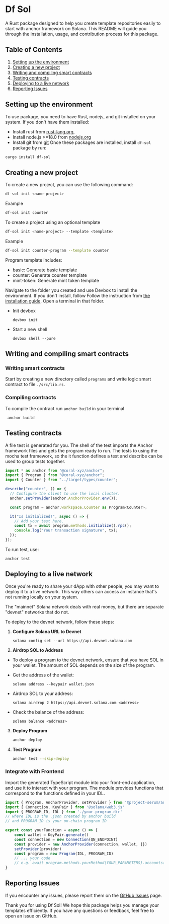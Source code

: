 
# Df Sol

A Rust package designed to help you create template repositories easily to start with anchor framework on Solana. This README will guide you through the installation, usage, and contribution process for this package.

## Table of Contents

1. [Setting up the environment](#setting-up-the-environment)
2. [Creating a new project](#creating-a-new-project)
3. [Writing and compiling smart contracts](#writing-and-compiling-smart-contracts)
4. [Testing contracts](#testing-contracts)
5. [Deploying to a live network](#deploying-to-a-live-network)
6. [Reporting Issues](#reporting-issues)

## Setting up the environment

To use package, you need to have Rust, nodejs, and git installed on your system. If you don't have them installed:
- Install rust from [rust-lang.org](https://www.rust-lang.org/), 
- Install node.js >=18.0 from [nodejs.org](https://nodejs.org/en/download/package-manager)
- Install git from [git](https://www.atlassian.com/git/tutorials/install-git)
Once these packages are installed, install `df-sol` package by run:

```sh
cargo install df-sol
```

## Creating a new project

To create a new project, you can use the following command:

```sh
df-sol init <name-project>
``` 
Example
```sh
df-sol init counter
```

To create a project using an optional template
```sh
df-sol init <name-project> --template <template>
``` 
Example
```sh
df-sol init counter-program --template counter
```
Program template includes:
- basic: Generate basic template
- counter:  Generate counter template
- mint-token:  Generate mint token template

Navigate to the folder you created and use Devbox to install the environment.
If you don't install, follow Follow the instruction from [the installation guide](https://www.jetify.com/devbox/docs/installing_devbox/).
Open a terminal in that folder.
- Init devbox 
  ```shell
  devbox init
  ```
- Start a new shell
  ```shell
  devbox shell --pure
  ```

## Writing and compiling smart contracts

### Writing smart contracts
Start by creating a new directory called `programs` and write logic smart contract to file `./src/lib.rs`.

### Compiling contracts
To compile the contract run `anchor build` in your terminal
```shell
 anchor build
```

## Testing contracts
A file test is generated for you. The shell of the test imports the Anchor framework files and gets the program ready to run. The tests to using the mocha test framework, so the it function defines a test and describe can be used to group tests together.
```typescript
import * as anchor from "@coral-xyz/anchor";
import { Program } from "@coral-xyz/anchor";
import { Counter } from "../target/types/counter";

describe("counter", () => {
  // Configure the client to use the local cluster.
  anchor.setProvider(anchor.AnchorProvider.env());

  const program = anchor.workspace.Counter as Program<Counter>;

  it("Is initialized!", async () => {
    // Add your test here.
    const tx = await program.methods.initialize().rpc();
    console.log("Your transaction signature", tx);
  });
});
```

To run test, use:
```shell
anchor test
```

## Deploying to a live network

Once you're ready to share your dApp with other people, you may want to deploy it to a live network. This way others can access an instance that's not running locally on your system.

The "mainnet" Solana network deals with real money, but there are separate "devnet" networks that do not.

To deploy to the devnet network, follow these steps:

1. **Configure Solana URL to Devnet**
    ```shell
    solana config set --url https://api.devnet.solana.com
    ```

2. **Airdrop SOL to Address**
  - To deploy a program to the devnet network, ensure that you have SOL in your wallet. The amount of SOL depends on the size of the program.

  - Get the address of the wallet:
    ```shell
    solana address --keypair wallet.json
    ```

  - Airdrop SOL to your address:
    ```shell
    solana airdrop 2 https://api.devnet.solana.com <address>
    ```

  - Check the balance of the address:
    ```shell
    solana balance <address>
    ```

3. **Deploy Program**
    ```sh
    anchor deploy
    ```

4. **Test Program**
    ```sh
    anchor test --skip-deploy
    ```

### Integrate with Frontend
Import the generated TypeScript module into your front-end application, and use it to interact with your program. The module provides functions that correspond to the functions defined in your IDL.
```typescript
import { Program, AnchorProvider, setProvider } from '@project-serum/anchor'
import { Connection, KeyPair } from '@solana/web3.js'
import { PROGRAM_ID, IDL } from './your-program-dir'
// where IDL is the .json created by anchor build
// and PROGRAM_ID is your on-chain program ID

export const yourFunction = async () => {
    const wallet = KeyPair.generate()
    const connection = new Connection(QN_ENDPOINT)
    const provider = new AnchorProvider(connection, wallet, {})
    setProvider(provider)
    const program = new Program(IDL, PROGRAM_ID)
    // ... your code
    // e.g. await program.methods.yourMethod(YOUR_PARAMETERS).accounts({YOUR_ACCOUNTS}).rpc();
}
```
  
## Reporting Issues

If you encounter any issues, please report them on the [GitHub Issues](https://github.com/quanghuynguyen1902/df-sol/issues) page.

Thank you for using Df Sol! We hope this package helps you manage your templates efficiently. If you have any questions or feedback, feel free to open an issue on GitHub.
